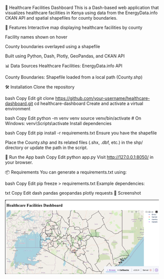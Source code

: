 🏥 Healthcare Facilities Dashboard
This is a Dash-based web application that visualizes healthcare facilities in Kenya using data from the EnergyData.info CKAN API and spatial shapefiles for county boundaries.

📌 Features
Interactive map displaying healthcare facilities by county

Facility names shown on hover

County boundaries overlayed using a shapefile

Built using Python, Dash, Plotly, GeoPandas, and CKAN API

📊 Data Sources
Healthcare Facilities: EnergyData.info API

County Boundaries: Shapefile loaded from a local path (County.shp)

🛠 Installation
Clone the repository

bash
Copy
Edit
git clone https://github.com/your-username/healthcare-dashboard.git
cd healthcare-dashboard
Create and activate a virtual environment

bash
Copy
Edit
python -m venv venv
source venv/bin/activate   # On Windows: venv\Scripts\activate
Install dependencies

bash
Copy
Edit
pip install -r requirements.txt
Ensure you have the shapefile

Place the County.shp and its related files (.shx, .dbf, etc.) in the shp/ directory or update the path in the script.

🚀 Run the App
bash
Copy
Edit
python app.py
Visit http://127.0.0.1:8050/ in your browser.

📦 Requirements
You can generate a requirements.txt using:

bash
Copy
Edit
pip freeze > requirements.txt
Example dependencies:

txt
Copy
Edit
dash
pandas
geopandas
plotly
requests
📍 Screenshot

![alt text](<Screenshot 2025-05-25 132149.png>)